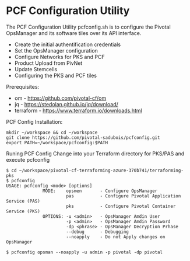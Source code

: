 # PCF Configuration Utility
The PCF Configuration Utility pcfconfig.sh is to configure the Pivotal OpsManager
and its software tiles over its API interface.  

* Create the initial authentification credentials
* Set the OpsManager configuration
* Configure Networks for PKS and PCF
* Product Upload from PivNet
* Update Stemcells
* Configuring the PKS and PCF tiles

Prerequisites:
* om - https://github.com/pivotal-cf/om
* jq - https://stedolan.github.io/jq/download/
* terraform - https://www.terraform.io/downloads.html

PCF Config Installation:
```
mkdir ~/workspace && cd ~/workspace
git clone https://github.com/pivotal-sadubois/pcfconfig.git
export PATH=~/workspace/pcfconfig:$PATH
```

Runing PCF Config
Change into your Terraform directory for PKS/PAS and execute pcfconfig 

```
$ cd ~/workspace/pivotal-cf-terraforming-azure-370b741/terraforming-pks
$ pcfconfig
USAGE: pcfconfig <mode> [options]
              MODE:    opsmen       - Configure OpsManager
                       pas          - Configure Pivotal Application Service (PAS)
                       pks          - Configure Pivotal Container Service (PKS)
              OPTIONS: -u <admin>   - OpsManager Amdin User
                       -p <admin>   - OpsManager Amdin Password
                       -dp <phrase> - OpsManager Decryption Prhase
                       --debug      - Debugging
                       --noapply    - Do not Apply changes on OpsManager

$ pcfconfig opsman --noapply -u admin -p pivotal -dp pivotal
```



